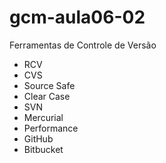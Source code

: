 # gcm-aula06-02

Ferramentas de Controle de Versão

- RCV
- CVS
- Source Safe
- Clear Case
- SVN
- Mercurial
- Performance
- GitHub
- Bitbucket
